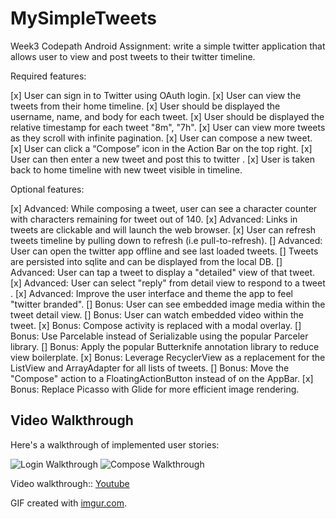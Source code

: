 # MySimpleTweets

Week3 Codepath Android Assignment:  write a simple twitter application that allows user to view and
post tweets to their twitter timeline.

Required features:

[x] User can sign in to Twitter using OAuth login.
[x] User can view the tweets from their home timeline.
    [x] User should be displayed the username, name, and body for each tweet. 
    [x] User should be displayed the relative timestamp for each tweet "8m", "7h". 
    [x] User can view more tweets as they scroll with infinite pagination.
[x] User can compose a new tweet.
    [x] User can click a “Compose” icon in the Action Bar on the top right. 
    [x] User can then enter a new tweet and post this to twitter .
    [x] User is taken back to home timeline with new tweet visible in timeline. 

Optional features:

[x] Advanced: While composing a tweet, user can see a character counter with characters remaining for tweet out of 140.
[x] Advanced: Links in tweets are clickable and will launch the web browser.
[x] User can refresh tweets timeline by pulling down to refresh (i.e pull-to-refresh).
[] Advanced: User can open the twitter app offline and see last loaded tweets.
  [] Tweets are persisted into sqlite and can be displayed from the local DB.
[] Advanced: User can tap a tweet to display a "detailed" view of that tweet.
[x] Advanced: User can select "reply" from detail view to respond to a tweet .
[x] Advanced: Improve the user interface and theme the app to feel "twitter branded".
[] Bonus: User can see embedded image media within the tweet detail view.
[] Bonus: User can watch embedded video within the tweet. 
[x] Bonus: Compose activity is replaced with a modal overlay.
[] Bonus: Use Parcelable instead of Serializable using the popular Parceler library.
[] Bonus: Apply the popular Butterknife annotation library to reduce view boilerplate. 
[x] Bonus: Leverage RecyclerView as a replacement for the ListView and ArrayAdapter for all lists of tweets. 
[] Bonus: Move the "Compose" action to a FloatingActionButton instead of on the AppBar. 
[x] Bonus: Replace Picasso with Glide for more efficient image rendering.


## Video Walkthrough

Here's a walkthrough of implemented user stories:


<img src='http://i.imgur.com/f2naoFf.gif' title='Login Walkthrough' width='' alt='Login Walkthrough'/>

<img src='http://i.imgur.com/9YaYLbP.gifv' title='Compose Walkthrough' width='' alt='Compose Walkthrough'/>

Video walkthrough:: [Youtube](https://youtu.be/f1hHVDLONg0)

GIF created with [imgur.com](https://imgur.com/).
